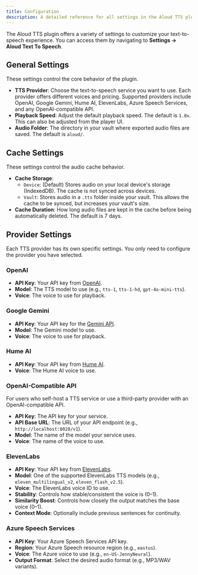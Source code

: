 ```yaml
---
title: Configuration
description: A detailed reference for all settings in the Aloud TTS plugin.
---
```


The Aloud TTS plugin offers a variety of settings to customize your text-to-speech experience. You can access them by navigating to **Settings → Aloud Text To Speech**.

<!-- `[INSERT SCREENSHOT: full_settings_panel.png]` -->

## General Settings

These settings control the core behavior of the plugin.

-   **TTS Provider**: Choose the text-to-speech service you want to use. Each provider offers different voices and pricing. Supported providers include OpenAI, Google Gemini, Hume AI, ElevenLabs, Azure Speech Services, and any OpenAI-compatible API.
-   **Playback Speed**: Adjust the default playback speed. The default is `1.0x`. This can also be adjusted from the player UI.
-   **Audio Folder**: The directory in your vault where exported audio files are saved. The default is `aloud/`.

## Cache Settings

These settings control the audio cache behavior.

-   **Cache Storage**:
    -   `Device`: (Default) Stores audio on your local device's storage (IndexedDB). The cache is not synced across devices.
    -   `Vault`: Stores audio in a `.tts` folder inside your vault. This allows the cache to be synced, but increases your vault's size.
-   **Cache Duration**: How long audio files are kept in the cache before being automatically deleted. The default is 7 days.

## Provider Settings

Each TTS provider has its own specific settings. You only need to configure the provider you have selected.

### OpenAI

-   **API Key**: Your API key from [OpenAI](https://platform.openai.com/api-keys).
-   **Model**: The TTS model to use (e.g., `tts-1`, `tts-1-hd`, `gpt-4o-mini-tts`).
-   **Voice**: The voice to use for playback.

### Google Gemini

-   **API Key**: Your API key for the [Gemini API](https://aistudio.google.com/app/apikey).
-   **Model**: The Gemini model to use.
-   **Voice**: The voice to use for playback.

### Hume AI

-   **API Key**: Your API key from [Hume AI](https://beta.hume.ai/playground?modal=api-keys).
-   **Voice**: The Hume AI voice to use.

### OpenAI-Compatible API

For users who self-host a TTS service or use a third-party provider with an OpenAI-compatible API.

-   **API Key**: The API key for your service.
-   **API Base URL**: The URL of your API endpoint (e.g., `http://localhost:8020/v1`).
-   **Model**: The name of the model your service uses.
-   **Voice**: The name of the voice to use. 

### ElevenLabs

-   **API Key**: Your API key from [ElevenLabs](https://elevenlabs.io/app/settings/api-keys).
-   **Model**: One of the supported ElevenLabs TTS models (e.g., `eleven_multilingual_v2`, `eleven_flash_v2.5`).
-   **Voice**: The ElevenLabs voice ID to use.
-   **Stability**: Controls how stable/consistent the voice is (0–1).
-   **Similarity Boost**: Controls how closely the output matches the base voice (0–1).
-   **Context Mode**: Optionally include previous sentences for continuity.

### Azure Speech Services

-   **API Key**: Your Azure Speech Services API key.
-   **Region**: Your Azure Speech resource region (e.g., `eastus`).
-   **Voice**: The Azure voice to use (e.g., `en-US-JennyNeural`).
-   **Output Format**: Select the desired audio format (e.g., MP3/WAV variants).